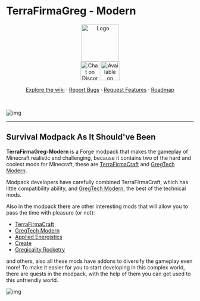 # TerraFirmaGreg - Modern

<div align="center">
  <a href="https://github.com/TerraFirmaGreg-Team/Modpack-Modern">
    <img src="https://github.com/TerraFirmaGreg-Team/.github/blob/main/branding/logo.png?raw=true" alt="Logo" height="100">
  </a>
  <br/>

  <a href="https://discord.gg/AEaCzCTUwQ">
  <img src="https://github.com/TerraFirmaGreg-Team/.github/blob/main/branding/discord_logo.png?raw=true" alt="Chat on Discord" height="50"></a>

  <a href="https://www.curseforge.com/minecraft/modpacks/terrafirmagreg-modern">
  <img src="https://github.com/TerraFirmaGreg-Team/.github/blob/main/branding/curseforge_logo.png?raw=true" alt="Available on СurseForge" height="50"></a>
  <br/>
  <p align="center">
    <a href="https://github.com/TerraFirmaGreg-Team/Modpack-Modern/wiki">Explore the wiki</a>
    ·
    <a href="https://github.com/TerraFirmaGreg-Team/Modpack-Modern/issues">Report Bugs</a>
    ·
    <a href="https://github.com/TerraFirmaGreg-Team/Modpack-Modern/issues">Request Features</a>
    ·
    <a href="https://github.com/orgs/TerraFirmaGreg-Team/projects/10">Roadmap</a>
  </p>
</div>
<br/>

![img](https://github.com/TerraFirmaGreg-Team/.github/blob/main/branding/logo_large.png?raw=true)

***

## Survival Modpack As It Should've Been

**TerraFirmaGreg-Modern** is a Forge modpack that makes the gameplay of Minecraft realistic and challenging, because it contains two of the hard and coolest mods for Minecraft, these are [TerraFirmaCraft](https://www.curseforge.com/minecraft/mc-mods/terrafirmacraft) and [GregTech Modern](https://www.curseforge.com/minecraft/mc-mods/gregtechceu-modern).

Modpack developers have carefully combined TerraFirmaCraft, which has little compatibility ability, and [GregTech Modern](https://www.curseforge.com/minecraft/mc-mods/gregtechceu-modern), the best of the technical mods.

Also in the modpack there are other interesting mods that will allow you to pass the time with pleasure (or not): 

- [TerraFirmaCraft](https://www.curseforge.com/minecraft/mc-mods/terrafirmacraft)
- [GregTech Modern](https://www.curseforge.com/minecraft/mc-mods/gregtechceu-modern)
- [Applied Energistics](https://www.curseforge.com/minecraft/mc-mods/ae2)
- [Create](https://www.curseforge.com/minecraft/mc-mods/create)
- [Gregicality Rocketry](https://www.curseforge.com/minecraft/mc-mods/gcyr)


and others, also all these mods have addons to diversify the gameplay even more! To make it easier for you to start developing in this complex world, there are quests in the modpack, with the help of them you can get used to this unfriendly world.

![img](https://github.com/TerraFirmaGreg-Team/.github/blob/main/branding/image_readme.png?raw=true)
